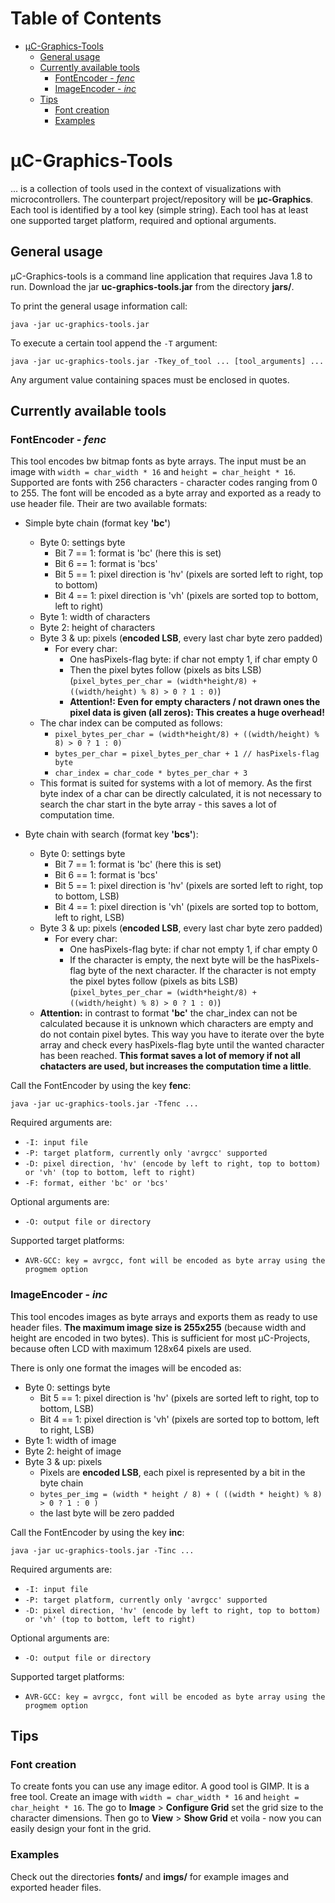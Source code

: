 # Table of Contents 
   * [µC-Graphics-Tools](#µc-graphics-tools)
      * [General usage](#general-usage)
      * [Currently available tools](#currently-available-tools)
         * [FontEncoder - <em>fenc</em>](#fontencoder---fenc)
         * [ImageEncoder - <em>inc</em>](#imageencoder---inc)
      * [Tips](#tips)
         * [Font creation](#font-creation)
         * [Examples](#examples)

# µC-Graphics-Tools

... is a collection of tools used in the context
of visualizations with microcontrollers. The counterpart
project/repository will be __µc-Graphics__. Each tool is
identified by a tool key (simple string). Each tool has
at least one supported target platform, required and
optional arguments.

## General usage

µC-Graphics-tools is a command line application that
requires Java 1.8 to run. Download the jar
__uc-graphics-tools.jar__ from the directory __jars/__.

To print the general usage information call:

``java -jar uc-graphics-tools.jar``

To execute a certain tool append the ``-T`` argument:

``java -jar uc-graphics-tools.jar -Tkey_of_tool ... [tool_arguments] ...``

Any argument value containing spaces must be enclosed in quotes.



## Currently available tools

### FontEncoder - *fenc*

This tool encodes bw bitmap fonts as byte arrays. The input must
be an image with ``width = char_width * 16`` and
``height = char_height * 16``. Supported are fonts with 256
characters - character codes ranging from 0 to 255. The font will
be encoded as a byte array and exported as a ready to use
header file. Their are two available formats:

- Simple byte chain (format key __'bc'__)
    - Byte 0: settings byte
        - Bit 7 == 1: format is 'bc' (here this is set)
        - Bit 6 == 1: format is 'bcs'
        - Bit 5 == 1: pixel direction is 'hv' (pixels are sorted left to right, top to bottom)
        - Bit 4 == 1: pixel direction is 'vh' (pixels are sorted top to bottom, left to right)
    - Byte 1: width of characters
    - Byte 2: height of characters
    - Byte 3 & up: pixels (__encoded LSB__, every last char byte zero padded)
        - For every char:
            - One hasPixels-flag byte: if char not empty 1, if char empty 0
            - Then the pixel bytes follow (pixels as bits LSB) (``pixel_bytes_per_char = (width*height/8) + ((width/height) % 8) > 0 ? 1 : 0)``)
            - __Attention!: Even for empty characters / not drawn ones the pixel
            data is given (all zeros): This creates a huge overhead!__
    - The char index can be computed as follows:
        - ``pixel_bytes_per_char = (width*height/8) + ((width/height) % 8) > 0 ? 1 : 0)``
        - ``bytes_per_char = pixel_bytes_per_char + 1 // hasPixels-flag byte``
        - ``char_index = char_code * bytes_per_char + 3``
    - This format is suited for systems with a lot of memory. As
    the first byte index of a char can be directly calculated, it is
    not necessary to search the char start in the byte array - this
    saves a lot of computation time.
            

- Byte chain with search (format key __'bcs'__):
    - Byte 0: settings byte
        - Bit 7 == 1: format is 'bc' (here this is set)
        - Bit 6 == 1: format is 'bcs'
        - Bit 5 == 1: pixel direction is 'hv' (pixels are sorted left to right, top to bottom, LSB)
        - Bit 4 == 1: pixel direction is 'vh' (pixels are sorted top to bottom, left to right, LSB)
    - Byte 3 & up: pixels (__encoded LSB__,  every last char byte zero padded)
        - For every char:
            - One hasPixels-flag byte: if char not empty 1, if char empty 0
            - If the character is empty, the next byte will be the hasPixels-flag
            byte of the next character. If the character is not empty
            the pixel bytes follow (pixels as bits LSB) (``pixel_bytes_per_char = (width*height/8) + ((width/height) % 8) > 0 ? 1 : 0)``)
    - __Attention:__ in contrast to format __'bc'__ the char_index
    can not be calculated because it is unknown which characters are empty
    and do not contain pixel bytes. This way you have to iterate over
    the byte array and check every hasPixels-flag byte until the wanted
    character has been reached. __This format saves a lot of memory if not all
    chatacters are used, but increases the computation time a little__.
         

Call the FontEncoder by using the key __fenc__:

``java -jar uc-graphics-tools.jar -Tfenc ...``

Required arguments are:
- ``-I: input file``
- ``-P: target platform, currently only 'avrgcc' supported``
- ``-D: pixel direction, 'hv' (encode by left to right, top to bottom) or 'vh' (top to bottom, left to right)``
- ``-F: format, either 'bc' or 'bcs'``

Optional arguments are:
- ``-O: output file or directory``

Supported target platforms:
- ``AVR-GCC: key = avrgcc, font will be encoded as byte array using the progmem option``

### ImageEncoder - *inc*

This tool encodes images as byte arrays and exports them as
ready to use header files. __The maximum image size
is 255x255__ (because width and height are encoded in two bytes).
This is sufficient for most µC-Projects, because often LCD with maximum 128x64 pixels are used.

There is only one format the images will be encoded as:

- Byte 0: settings byte
    - Bit 5 == 1: pixel direction is 'hv' (pixels are sorted left to right, top to bottom, LSB)
    - Bit 4 == 1: pixel direction is 'vh' (pixels are sorted top to bottom, left to right, LSB)
- Byte 1: width of image
- Byte 2: height of image
- Byte 3 & up: pixels
    - Pixels are __encoded LSB__, each pixel is represented by a bit in the byte chain
    - ``bytes_per_img = (width * height / 8) + ( ((width * height) % 8) > 0 ? 1 : 0 )``
    - the last byte will be zero padded
 
Call the FontEncoder by using the key __inc__:

``java -jar uc-graphics-tools.jar -Tinc ...``

Required arguments are:
- ``-I: input file``
- ``-P: target platform, currently only 'avrgcc' supported``
- ``-D: pixel direction, 'hv' (encode by left to right, top to bottom) or 'vh' (top to bottom, left to right)``

Optional arguments are:
- ``-O: output file or directory``

Supported target platforms:
- ``AVR-GCC: key = avrgcc, font will be encoded as byte array using the progmem option``

## Tips

### Font creation

To create fonts you can use any image editor. A good tool is GIMP.
It is a free tool. Create an image with ``width = char_width * 16`` and
``height = char_height * 16``. The go to __Image__ > __Configure Grid__
set the grid size to the character dimensions. Then go to __View__ >
__Show Grid__ et voila - now you can easily design your font in the grid.

### Examples

Check out the directories __fonts/__ and __imgs/__ for example images and
exported header files.